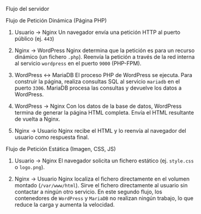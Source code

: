 Flujo del servidor

Flujo de Petición Dinámica (Página PHP)

1.	Usuario → Nginx
	Un navegador envía una petición HTTP al puerto público (ej. `443`)

2.	Nginx → WordPress
	Nginx determina que la petición es para un recurso dinámico (un fichero `.php`).
	Reenvía la petición a través de la red interna al servicio `wordpress` en el puerto `9000` (PHP-FPM).

3.	WordPress ↔ MariaDB
	El proceso PHP de WordPress se ejecuta.
	Para construir la página, realiza consultas SQL al servicio `mariadb` en el puerto `3306`.
	MariaDB procesa las consultas y devuelve los datos a WordPress.

4.	WordPress → Nginx
	Con los datos de la base de datos, WordPress termina de generar la página HTML completa.
	Envía el HTML resultante de vuelta a Nginx.

5.	Nginx → Usuario
	Nginx recibe el HTML y lo reenvía al navegador del usuario como respuesta final.

Flujo de Petición Estática (Imagen, CSS, JS)

1.	Usuario → Nginx
	El navegador solicita un fichero estático (ej. `style.css` o `logo.png`).

2.	Nginx → Usuario
	Nginx localiza el fichero directamente en el volumen montado (`/var/www/html`).
	Sirve el fichero directamente al usuario sin contactar a ningún otro servicio.
	En este segundo flujo, los contenedores de `WordPress` y `MariaDB` no realizan ningún trabajo, lo que reduce la carga y aumenta la velocidad.